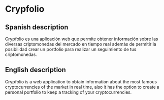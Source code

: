 # Crypfolio

## Spanish description
Crypfolio es una aplicación web que permite obtener información sobre las diversas criptomonedas del mercado en tiempo real además de permitir la posibilidad crear un portfolio para realizar un seguimiento de tus criptomonedas.

## English description
Crypfolio is a web application to obtain information about the most famous cryptocurrencies of the market in real time, also it has the option to create a personal portfolio to keep a tracking of your cryptocurrencies.
